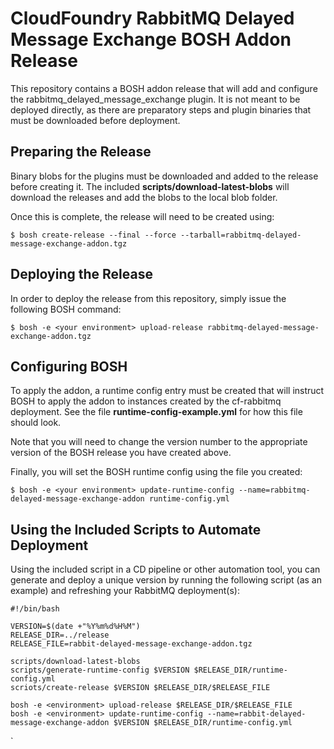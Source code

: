 # CloudFoundry RabbitMQ Delayed Message Exchange BOSH Addon Release

This repository contains a BOSH addon release that will add and configure the rabbitmq_delayed_message_exchange plugin. It is not meant to be deployed directly, as there are preparatory steps and plugin binaries that must be downloaded before deployment.

## Preparing the Release

Binary blobs for the plugins must be downloaded and added to the release before creating it. The included **scripts/download-latest-blobs** will download the releases and add the blobs to the local blob folder.

Once this is complete, the release will need to be created using:

```
$ bosh create-release --final --force --tarball=rabbitmq-delayed-message-exchange-addon.tgz
```

## Deploying the Release

In order to deploy the release from this repository, simply issue the following BOSH command:
```
$ bosh -e <your environment> upload-release rabbitmq-delayed-message-exchange-addon.tgz
```

## Configuring BOSH

To apply the addon, a runtime config entry must be created that will instruct BOSH to apply the addon to instances created by the cf-rabbitmq deployment. See the file **runtime-config-example.yml** for how this file should look.

Note that you will need to change the version number to the appropriate version of the BOSH release you have created above.

Finally, you will set the BOSH runtime config using the file you created:

```
$ bosh -e <your environment> update-runtime-config --name=rabbitmq-delayed-message-exchange-addon runtime-config.yml
```

## Using the Included Scripts to Automate Deployment

Using the included script in a CD pipeline or other automation tool, you can generate and deploy a unique version by running the following script (as an example) and refreshing your RabbitMQ deployment(s):

```
#!/bin/bash

VERSION=$(date +"%Y%m%d%H%M")
RELEASE_DIR=../release
RELEASE_FILE=rabbit-delayed-message-exchange-addon.tgz

scripts/download-latest-blobs
scripts/generate-runtime-config $VERSION $RELEASE_DIR/runtime-config.yml
scriots/create-release $VERSION $RELEASE_DIR/$RELEASE_FILE

bosh -e <environment> upload-release $RELEASE_DIR/$RELEASE_FILE
bosh -e <environment> update-runtime-config --name=rabbit-delayed-message-exchange-addon $VERSION $RELEASE_DIR/runtime-config.yml
```


`
